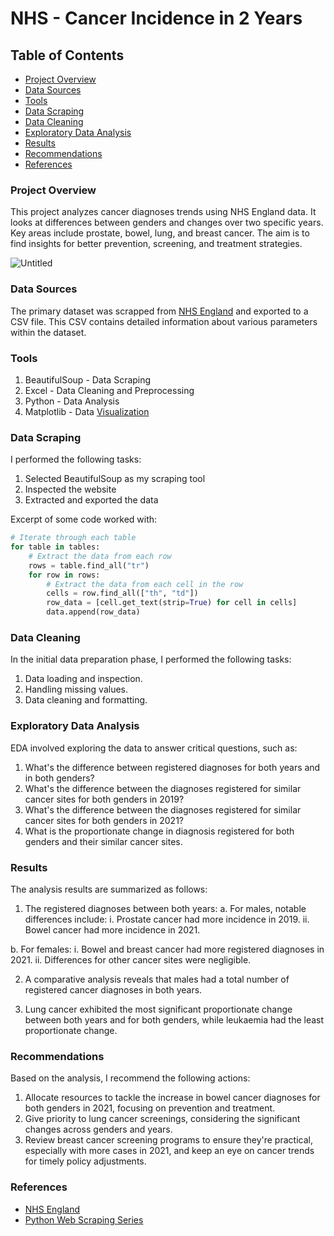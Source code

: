 # NHS - Cancer Incidence in 2 Years


## Table of Contents
- [Project Overview](#project-overview)
- [Data Sources](#data-sources)
- [Tools](#tools)
- [Data Scraping](#data-scraping)
- [Data Cleaning](#data-cleaning)
- [Exploratory Data Analysis](#exploratory-data-analysis)
- [Results](#results)
- [Recommendations](#recommendations)
- [References](#references)
 

### Project Overview
This project analyzes cancer diagnoses trends using NHS England data. It looks at differences between genders and changes over two specific years. Key areas include prostate, bowel, lung, and breast cancer. The aim is to find insights for better prevention, screening, and treatment strategies.

![Untitled](https://github.com/Rodnah/NHSCancerStats/assets/147203468/c06413b5-f18d-42cc-b201-0625fff06ecb)




### Data Sources
The primary dataset was scrapped from [NHS England](https://digital.nhs.uk/data-and-information/publications/statistical/cancer-registration-statistics/england-2021---summary-counts-only/cancer-incidence) and exported to a CSV file. This CSV contains detailed information about various parameters within the dataset.

### Tools
1. BeautifulSoup - Data Scraping
2. Excel - Data Cleaning and Preprocessing
3. Python - Data Analysis
4. Matplotlib  - Data [Visualization](http://localhost:8888/notebooks/NHS%20-%20Cancer%20Incidence%20in%202-Years.ipynb)
   
### Data Scraping
I performed the following tasks:
1. Selected BeautifulSoup as my scraping tool
2. Inspected the website
3. Extracted and exported the data
   
Excerpt of some code worked with:

```python
# Iterate through each table
for table in tables:
    # Extract the data from each row
    rows = table.find_all("tr")
    for row in rows:
        # Extract the data from each cell in the row
        cells = row.find_all(["th", "td"])
        row_data = [cell.get_text(strip=True) for cell in cells]
        data.append(row_data)
```

### Data Cleaning
In the initial data preparation phase, I performed the following tasks:
1. Data loading and inspection.
2. Handling missing values.
3. Data cleaning and formatting.

### Exploratory Data Analysis
EDA involved exploring the data to answer critical questions, such as:
1. What's the difference between registered diagnoses for both years and in both genders?
2. What's the difference between the diagnoses registered for similar cancer sites for both genders in 2019?
3. What's the difference between the diagnoses registered for similar cancer sites for both genders in 2021?
4. What is the proportionate change in diagnosis registered for both genders and their similar cancer sites.


### Results
The analysis results are summarized as follows:
1. The registered diagnoses between both years:
a. For males, notable differences include:
i. Prostate cancer had more incidence in 2019.
ii. Bowel cancer had more incidence in 2021.

b. For females:
i. Bowel and breast cancer had more registered diagnoses in 2021.
ii. Differences for other cancer sites were negligible.

2. A comparative analysis reveals that males had a total number of registered cancer diagnoses in both years.

3. Lung cancer exhibited the most significant proportionate change between both years and for both genders, while leukaemia had the least proportionate change.


### Recommendations
Based on the analysis, I recommend the following actions:

1. Allocate resources to tackle the increase in bowel cancer diagnoses for both genders in 2021, focusing on prevention and treatment.
2. Give priority to lung cancer screenings, considering the significant changes across genders and years.
3. Review breast cancer screening programs to ensure they're practical, especially with more cases in 2021, and keep an eye on cancer trends for timely policy adjustments.




### References
- [NHS England](https://digital.nhs.uk/data-and-information/publications/statistical/cancer-registration-statistics/england-2021---summary-counts-only/cancer-incidence)
- [Python Web Scraping Series](https://www.youtube.com/playlist?list=PLUaB-1hjhk8G-xVXA5FxT2cLNzd87GInr)

